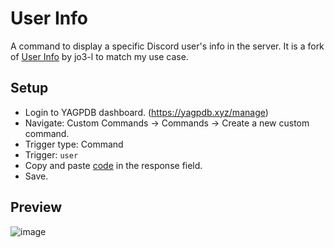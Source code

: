 # User Info
A command to display a specific Discord user's info in the server. It is a fork of [User Info](https://yagpdb-cc.github.io/info/user) by jo3-l to match my use case.

## Setup
- Login to YAGPDB dashboard. (https://yagpdb.xyz/manage)
- Navigate: Custom Commands -> Commands -> Create a new custom command.
- Trigger type: Command
- Trigger: `user`
- Copy and paste [code](https://raw.githubusercontent.com/Samillion/yagpdb-cc/main/User%20Info/userinfo.go) in the response field.
- Save.

## Preview

![image](https://github.com/Samillion/yagpdb-cc/assets/17427046/9f56b019-962e-4ae1-8758-926d8ec1e9bc)
